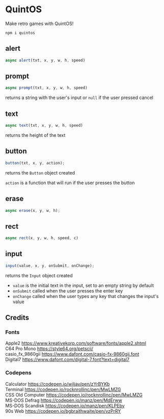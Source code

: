# QuintOS

Make retro games with QuintOS!

```
npm i quintos
```

## alert

```js
async alert(txt, x, y, w, h, speed)
```

## prompt

```js
async prompt(txt, x, y, w, h, speed)
```

returns a string with the user's input or `null` if the user pressed cancel

## text

```js
async text(txt, x, y, w, h, speed)
```

returns the height of the text

## button

```js
button(txt, x, y, action);
```

returns the `Button` object created

`action` is a function that will run if the user presses the button

## erase

```js
async erase(x, y, w, h);
```

## rect

```js
async rect(x, y, w, h, speed, c)
```

## input

```js
input(value, x, y, onSubmit, onChange);
```

returns the `Input` object created

- `value` is the initial text in the input, set to an empty string by default
- `onSubmit` called when the user presses the enter key
- `onChange` called when the user types any key that changes the input's value

## Credits

### Fonts

Apple2 https://www.kreativekorp.com/software/fonts/apple2.shtml  
C64 Pro Mono https://style64.org/petscii/  
casio_fx_9860gii https://www.dafont.com/casio-fx-9860gii.font  
Digital7 https://www.dafont.com/digital-7.font?text=digital7

### Codepens

Calculator https://codepen.io/wiljav/pen/zYrBYKb  
Terminal https://codepen.io/rocknrollinc/pen/MwLMZG  
CSS Old Computer https://codepen.io/rocknrollinc/pen/MwLMZG  
MS-DOS Defrag https://codepen.io/manz/pen/MdErww  
MS-DOS Scandisk https://codepen.io/manz/pen/KLPEby  
90s Web https://codepen.io/bgbraithwaite/pen/vzPrRY
